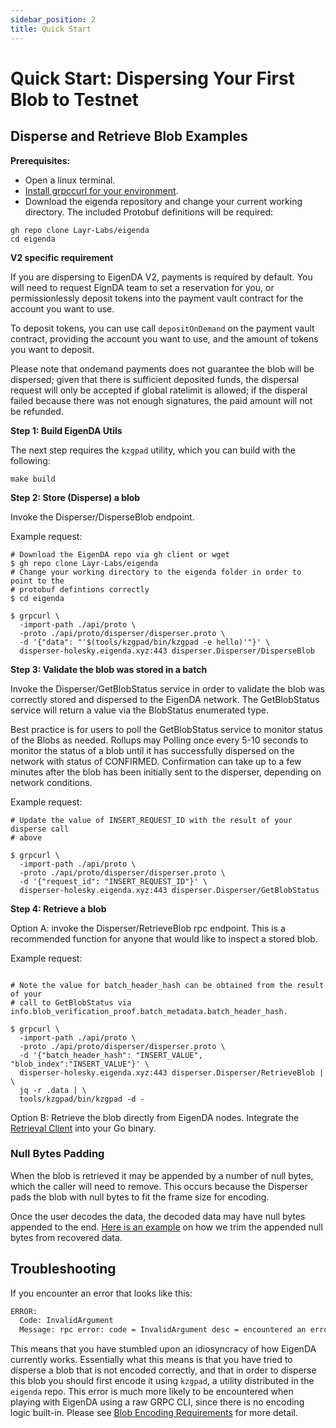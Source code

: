 ```yaml
---
sidebar_position: 2
title: Quick Start
---
```


# Quick Start: Dispersing Your First Blob to Testnet

## Disperse and Retrieve Blob Examples

**Prerequisites:**

- Open a linux terminal.
- [Install grpccurl for your environment](https://github.com/fullstorydev/grpcurl#installation).
- Download the eigenda repository and change your current working directory. The
included Protobuf definitions will be required:

```
gh repo clone Layr-Labs/eigenda
cd eigenda 
```

**V2 specific requirement**

If you are dispersing to EigenDA V2, payments is required by default. You will need to request EignDA team to set a reservation for you, or permissionlessly deposit tokens into the payment vault contract for the account you want to use.

To deposit tokens, you can use call `depositOnDemand` on the payment vault contract, providing the account you want to use, and the amount of tokens you want to deposit.

Please note that ondemand payments does not guarantee the blob will be dispersed; given that there is sufficient deposited funds, the dispersal request will only be accepted if global ratelimit is allowed; if the disperal failed because there was not enough signatures, the paid amount will not be refunded. 

**Step 1: Build EigenDA Utils**

The next step requires the `kzgpad` utility, which you can build with the following:

```
make build
```

**Step 2: Store (Disperse) a blob**

Invoke the Disperser/DisperseBlob endpoint.

Example request:

```
# Download the EigenDA repo via gh client or wget
$ gh repo clone Layr-Labs/eigenda
# Change your working directory to the eigenda folder in order to point to the
# protobuf defintions correctly
$ cd eigenda

$ grpcurl \
  -import-path ./api/proto \
  -proto ./api/proto/disperser/disperser.proto \
  -d '{"data": "'$(tools/kzgpad/bin/kzgpad -e hello)'"}' \
  disperser-holesky.eigenda.xyz:443 disperser.Disperser/DisperseBlob
```

**Step 3: Validate the blob was stored in a batch**

Invoke the Disperser/GetBlobStatus service in order to validate the blob was
correctly stored and dispersed to the EigenDA network. The GetBlobStatus service
will return a value via the BlobStatus enumerated type.

Best practice is for users to poll the GetBlobStatus service to monitor status
of the Blobs as needed. Rollups may Polling once every 5-10 seconds to monitor
the status of a blob until it has successfully dispersed on the network with
status of CONFIRMED. Confirmation can take up to a few minutes after the blob
has been initially sent to the disperser, depending on network conditions.

Example request:

```
# Update the value of INSERT_REQUEST_ID with the result of your disperse call
# above

$ grpcurl \
  -import-path ./api/proto \
  -proto ./api/proto/disperser/disperser.proto \
  -d '{"request_id": "INSERT_REQUEST_ID"}' \
  disperser-holesky.eigenda.xyz:443 disperser.Disperser/GetBlobStatus
```

**Step 4: Retrieve a blob**

Option A: invoke the Disperser/RetrieveBlob rpc endpoint. This is a recommended
function for anyone that would like to inspect a stored blob.

Example request:

```

# Note the value for batch_header_hash can be obtained from the result of your
# call to GetBlobStatus via info.blob_verification_proof.batch_metadata.batch_header_hash.

$ grpcurl \
  -import-path ./api/proto \
  -proto ./api/proto/disperser/disperser.proto \
  -d '{"batch_header_hash": "INSERT_VALUE", "blob_index":"INSERT_VALUE"}' \
  disperser-holesky.eigenda.xyz:443 disperser.Disperser/RetrieveBlob | \
  jq -r .data | \
  tools/kzgpad/bin/kzgpad -d -
```

Option B: Retrieve the blob directly from EigenDA nodes. Integrate the
[Retrieval Client](https://github.com/Layr-Labs/eigenda/tree/master/retriever)
into your Go binary.

### Null Bytes Padding

When the blob is retrieved it may be appended by a number of null bytes, which
the caller will need to remove. This occurs because the Disperser pads the blob
with null bytes to fit the frame size for encoding.

Once the user decodes the data, the decoded data may have null bytes appended to
the end. [Here is an example](https://github.com/Layr-Labs/eigenda/blob/master/test/integration_test.go#L522)
on how we trim the appended null bytes from recovered data.

## Troubleshooting

If you encounter an error that looks like this:

```bash
ERROR:
  Code: InvalidArgument
  Message: rpc error: code = InvalidArgument desc = encountered an error to convert a 32-bytes into a valid field element, please use the correct format where every 32 bytes(big-endian) is less than 21888242871839275222246405745257275088548364400416034343698204186575808495617
```

This means that you have stumbled upon an idiosyncracy of how EigenDA currently
works. Essentially what this means is that you have tried to disperse a blob
that is not encoded correctly, and that in order to disperse this blob you
should first encode it using `kzgpad`, a utility distributed in the `eigenda`
repo. This error is much more likely to be encountered when playing with EigenDA
using a raw GRPC CLI, since there is no encoding logic built-in. Please see
[Blob Encoding Requirements](../../api/v1/disperser/blob-serialization-requirements.md) for more detail.


